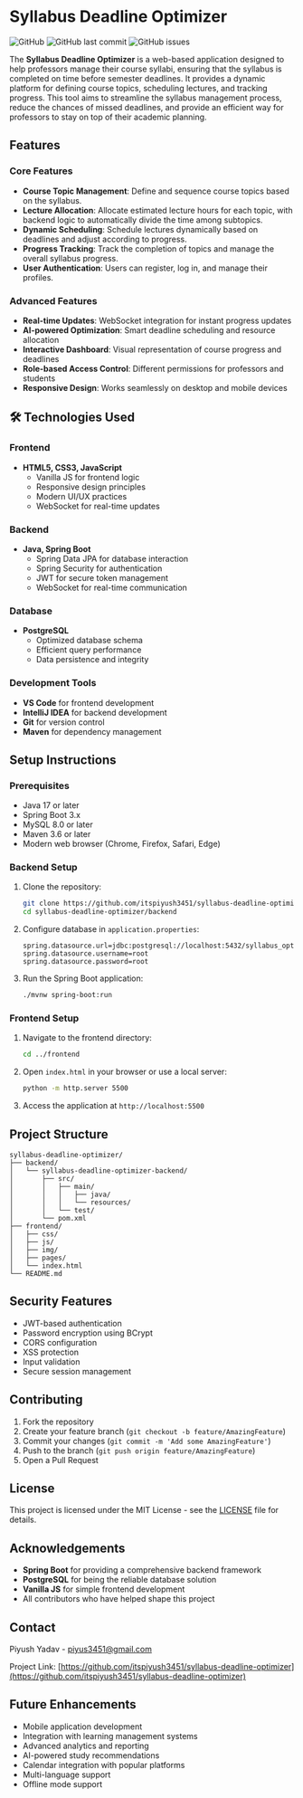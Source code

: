 # Syllabus Deadline Optimizer

![GitHub](https://img.shields.io/github/license/itspiyush3451/syllabus-deadline-optimizer)
![GitHub last commit](https://img.shields.io/github/last-commit/itspiyush3451/syllabus-deadline-optimizer)
![GitHub issues](https://img.shields.io/github/issues/itspiyush3451/syllabus-deadline-optimizer)

The **Syllabus Deadline Optimizer** is a web-based application designed to help professors manage their course syllabi, ensuring that the syllabus is completed on time before semester deadlines. It provides a dynamic platform for defining course topics, scheduling lectures, and tracking progress. This tool aims to streamline the syllabus management process, reduce the chances of missed deadlines, and provide an efficient way for professors to stay on top of their academic planning.



##  Features

### Core Features
- **Course Topic Management**: Define and sequence course topics based on the syllabus.
- **Lecture Allocation**: Allocate estimated lecture hours for each topic, with backend logic to automatically divide the time among subtopics.
- **Dynamic Scheduling**: Schedule lectures dynamically based on deadlines and adjust according to progress.
- **Progress Tracking**: Track the completion of topics and manage the overall syllabus progress.
- **User Authentication**: Users can register, log in, and manage their profiles.

### Advanced Features
- **Real-time Updates**: WebSocket integration for instant progress updates
- **AI-powered Optimization**: Smart deadline scheduling and resource allocation
- **Interactive Dashboard**: Visual representation of course progress and deadlines
- **Role-based Access Control**: Different permissions for professors and students
- **Responsive Design**: Works seamlessly on desktop and mobile devices

## 🛠️ Technologies Used

### Frontend
- **HTML5, CSS3, JavaScript**
  - Vanilla JS for frontend logic
  - Responsive design principles
  - Modern UI/UX practices
  - WebSocket for real-time updates

### Backend
- **Java, Spring Boot**
  - Spring Data JPA for database interaction
  - Spring Security for authentication
  - JWT for secure token management
  - WebSocket for real-time communication

### Database
- **PostgreSQL**
  - Optimized database schema
  - Efficient query performance
  - Data persistence and integrity

### Development Tools
- **VS Code** for frontend development
- **IntelliJ IDEA** for backend development
- **Git** for version control
- **Maven** for dependency management

##  Setup Instructions

### Prerequisites

- Java 17 or later
- Spring Boot 3.x
- MySQL 8.0 or later
- Maven 3.6 or later
- Modern web browser (Chrome, Firefox, Safari, Edge)

### Backend Setup

1. Clone the repository:
   ```bash
   git clone https://github.com/itspiyush3451/syllabus-deadline-optimizer.git
   cd syllabus-deadline-optimizer/backend
   ```

2. Configure database in `application.properties`:
   ```properties
   spring.datasource.url=jdbc:postgresql://localhost:5432/syllabus_optimizer
   spring.datasource.username=root
   spring.datasource.password=root
   ```

3. Run the Spring Boot application:
   ```bash
   ./mvnw spring-boot:run
   ```

### Frontend Setup

1. Navigate to the frontend directory:
   ```bash
   cd ../frontend
   ```

2. Open `index.html` in your browser or use a local server:
   ```bash
   python -m http.server 5500
   ```

3. Access the application at `http://localhost:5500`

##  Project Structure

```
syllabus-deadline-optimizer/
├── backend/
│   └── syllabus-deadline-optimizer-backend/
│       ├── src/
│       │   ├── main/
│       │   │   ├── java/
│       │   │   └── resources/
│       │   └── test/
│       └── pom.xml
├── frontend/
│   ├── css/
│   ├── js/
│   ├── img/
│   ├── pages/
│   └── index.html
└── README.md
```

##  Security Features

- JWT-based authentication
- Password encryption using BCrypt
- CORS configuration
- XSS protection
- Input validation
- Secure session management

##  Contributing

1. Fork the repository
2. Create your feature branch (`git checkout -b feature/AmazingFeature`)
3. Commit your changes (`git commit -m 'Add some AmazingFeature'`)
4. Push to the branch (`git push origin feature/AmazingFeature`)
5. Open a Pull Request

##  License

This project is licensed under the MIT License - see the [LICENSE](LICENSE) file for details.

##  Acknowledgements

- **Spring Boot** for providing a comprehensive backend framework
- **PostgreSQL** for being the reliable database solution
- **Vanilla JS** for simple frontend development
- All contributors who have helped shape this project

##  Contact

Piyush Yadav - [piyus3451@gmail.com](mailto:piyus3451@gmail.com)

Project Link: [https://github.com/itspiyush3451/syllabus-deadline-optimizer](https://github.com/itspiyush3451/syllabus-deadline-optimizer)

##  Future Enhancements

- Mobile application development
- Integration with learning management systems
- Advanced analytics and reporting
- AI-powered study recommendations
- Calendar integration with popular platforms
- Multi-language support
- Offline mode support

